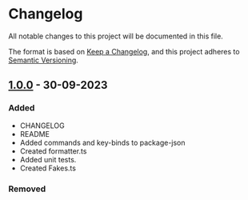 # Changelog

All notable changes to this project will be documented in this file.

The format is based on [Keep a Changelog](https://keepachangelog.com/en/1.0.0/),
and this project adheres to [Semantic Versioning](https://semver.org/spec/v2.0.0.html).


## [1.0.0] - 30-09-2023

### Added

- CHANGELOG
- README
- Added commands and key-binds to package-json
- Created formatter.ts
- Added unit tests.
- Created Fakes.ts

### Removed


[1.0.0]: https://github.com/olivierlacan/keep-a-changelog/compare/v0.3.0...v1.0.0
